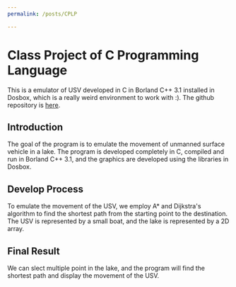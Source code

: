 ```yaml
---
permalink: /posts/CPLP

---
```


# Class Project of C Programming Language

This is a emulator of USV developed in C in Borland C++ 3.1 installed in Dosbox, which is a really weird environment to work with :).
The github repository is [here](https://github.com/101010zyl/usv).

## Introduction
The goal of the program is to emulate the movement of unmanned surface vehicle in a lake. 
The program is developed completely in C, compiled and run in Borland C++ 3.1, and the graphics are developed using the libraries in Dosbox. 

## Develop Process
To emulate the movement of the USV, we employ A* and Dijkstra's algorithm to find the shortest path from the starting point to the destination. 
The USV is represented by a small boat, and the lake is represented by a 2D array. 

## Final Result
We can slect multiple point in the lake, and the program will find the shortest path and display the movement of the USV.